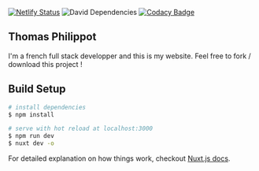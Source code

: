 [![Netlify Status](https://api.netlify.com/api/v1/badges/b9a7ed4c-addd-4904-b70c-9f5af7bb265f/deploy-status)](https://app.netlify.com/sites/thomas-philippot/deploys)
![David Dependencies](https://david-dm.org/username/repo.svg)
[![Codacy Badge](https://api.codacy.com/project/badge/Grade/ca16899c7c294598b5d93461ac37e67e)](https://www.codacy.com/manual/tp456/My-Website?utm_source=github.com&amp;utm_medium=referral&amp;utm_content=Thomas-Philippot/My-Website&amp;utm_campaign=Badge_Grade)

## Thomas Philippot
I'm a french full stack developper and this is my website.
Feel free to fork / download this project !
## Build Setup

``` bash
# install dependencies
$ npm install

# serve with hot reload at localhost:3000
$ npm run dev
$ nuxt dev -o
```
For detailed explanation on how things work, checkout [Nuxt.js docs](https://nuxtjs.org).
